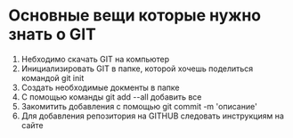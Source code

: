# Основные вещи которые нужно знать о GIT  
1. Небходимо скачать GIT на компьютер
2. Инициализировать GIT в папке, которой хочешь поделиться командой git init
3. Создать необходимые докменты в папке
4. С помощью команды git add --all добавить все
5. Закомитить добавления с помощью git commit -m 'описание'
6. Для добавления репозитория на GITHUB следовать инструкциям на сайте

